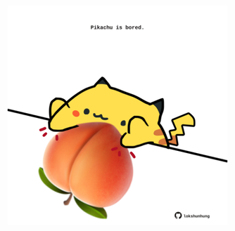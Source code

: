 <!-- built at 25/11/2022, 15:00:58 UTC -->
<p align="center">
  <img width="500" height="500" src="./ReadmeImage.svg">
</p>
